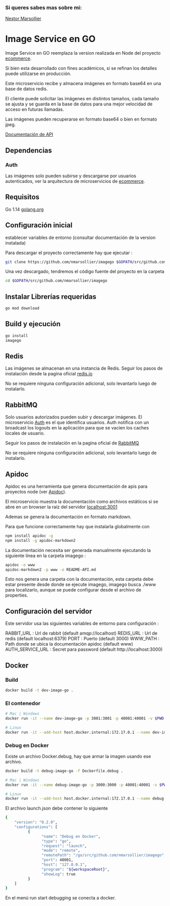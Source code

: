 ### Si queres sabes mas sobre mi:
[Nestor Marsollier](https://github.com/nmarsollier/profile)

# Image Service en GO

Image Service en GO reemplaza la version realizada en Node del proyecto  [ecommerce](https://github.com/nmarsollier/ecommerce).

Si bien esta desarrollado con fines académicos, si se refinan los detalles puede utilizarse en producción.

Este microservicio recibe y almacena imágenes en formato base64 en una base de datos redis.

El cliente puede solicitar las imágenes en distintos tamaños, cada tamaño se ajusta y se guarda en la base de datos para una mejor velocidad de acceso en futuras llamadas.

Las imágenes pueden recuperarse en formato base64 o bien en formato jpeg.

[Documentación de API](./README-API.md)

## Dependencias

### Auth

Las imágenes solo pueden subirse y descargarse por usuarios autenticados, ver la arquitectura de microservicios de [ecommerce](https://github.com/nmarsollier/ecommerce).

## Requisitos

Go 1.14  [golang.org](https://golang.org/doc/install)

## Configuración inicial

establecer variables de entorno (consultar documentación de la version instalada)

Para descargar el proyecto correctamente hay que ejecutar :

```bash
git clone https://github.com/nmarsollier/imagego $GOPATH/src/github.com/nmarsollier/imagego
```

Una vez descargado, tendremos el código fuente del proyecto en la carpeta

```bash
cd $GOPATH/src/github.com/nmarsollier/imagego
```

## Instalar Librerías requeridas

```bash
go mod download
```

## Build y ejecución

```bash
go install
imagego
```

## Redis

Las imágenes se almacenan en una instancia de Redis. Seguir los pasos de instalación desde la pagina oficial [redis.io](https://redis.io/download)

No se requiere ninguna configuración adicional, solo levantarlo luego de instalarlo.

## RabbitMQ

Solo usuarios autorizados pueden subir y descargar imágenes. El microservicio [Auth](https://github.com/nmarsollier/ecommerce) es el que identifica usuarios. Auth notifica con un broadcast los logouts en la aplicación para que se vacíen los caches locales de usuario.

Seguir los pasos de instalación en la pagina oficial de [RabbitMQ](https://www.rabbitmq.com/)

No se requiere ninguna configuración adicional, solo levantarlo luego de instalarlo.

## Apidoc

Apidoc es una herramienta que genera documentación de apis para proyectos node (ver [Apidoc](http://apidocjs.com/)).

El microservicio muestra la documentación como archivos estáticos si se abre en un browser la raíz del servidor [localhost:3001](http://localhost:3001/)

Ademas se genera la documentación en formato markdown.

Para que funcione correctamente hay que instalarla globalmente con

```bash
npm install apidoc -g
npm install -g apidoc-markdown2
```

La documentación necesita ser generada manualmente ejecutando la siguiente linea en la carpeta imagego :

```bash
apidoc -o www
apidoc-markdown2 -p www -o README-API.md
```

Esto nos genera una carpeta con la documentación, esta carpeta debe estar presente desde donde se ejecute imagego, imagego busca ./www para localizarlo, aunque se puede configurar desde el archivo de properties.

## Configuración del servidor

Este servidor usa las siguientes variables de entorno para configuración :

RABBIT_URL : Url de rabbit (default amqp://localhost)
REDIS_URL : Url de redis (default localhost:6379)
PORT : Puerto (default 3000)
WWW_PATH : Path donde se ubica la documentación apidoc (default www)
AUTH_SERVICE_URL : Secret para password (default http://localhost:3000)

## Docker

### Build

```bash
docker build -t dev-image-go .
```

### El contenedor

```bash
# Mac | Windows
docker run -it --name dev-image-go -p 3001:3001 -p 40001:40001 -v $PWD:/go/src/github.com/nmarsollier/imagego dev-image-go

# Linux
docker run -it --add-host host.docker.internal:172.17.0.1 --name dev-image-go -p 3001:3001 -p 40001:40001 -v $PWD:/go/src/github.com/nmarsollier/imagego dev-image-go
```

### Debug en Docker

Existe un archivo Docker.debug, hay que armar la imagen usando ese archivo.

```bash
docker build -t debug-image-go -f Dockerfile.debug .
```

```bash
# Mac | Windows
docker run -it --name debug-image-go -p 3000:3000 -p 40001:40001 -v $PWD:/go/src/github.com/nmarsollier/imagego debug-image-go

# Linux
docker run -it --add-host host.docker.internal:172.17.0.1 --name debug-image-go -p 3000:3000 -p 40001:40001 -v $PWD:/go/src/github.com/nmarsollier/imagego debug-image-go
```

El archivo launch.json debe contener lo siguiente

```bash
{
    "version": "0.2.0",
    "configurations": [
          {
                "name": "Debug en Docker",
                "type": "go",
                "request": "launch",
                "mode": "remote",
                "remotePath": "/go/src/github.com/nmarsollier/imagego",
                "port": 40001,
                "host": "127.0.0.1",
                "program": "${workspaceRoot}",
                "showLog": true
          }
    ]
}
```

En el menú run start debugging se conecta a docker.
